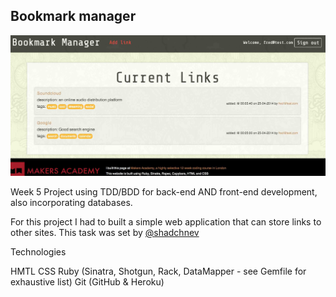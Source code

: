 ## Bookmark manager

![screenshot](app/public/bookmark_screenshot.jpg)

Week 5 Project using TDD/BDD for back-end AND front-end development, also incorporating databases.

For this project I had to built a simple web application that can store links to other sites. This task was set by [@shadchnev](https://github.com/shadchnev)

Technologies

HMTL
CSS
Ruby (Sinatra, Shotgun, Rack, DataMapper - see Gemfile for exhaustive list)
Git (GitHub & Heroku)
